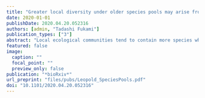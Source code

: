 ```yaml
---
title: "Greater local diversity under older species pools may arise from enhanced competitive equivalence"
date: 2020-01-01
publishDate: 2020.04.20.052316
authors: [admin, "Tadashi Fukami"]
publication_types: ["3"]
abstract: "Local ecological communities tend to contain more species when they are located within a geologically older region, a pattern that has traditionally been attributed to the accumulation of species in the regional species pool. In this explanation, local species interactions are assumed to play a minor role in the formation of the regional species pool, which is instead thought to be driven by speciation and dispersal occurring across larger areas. Here, we provide evidence suggesting a more important role of local species interactions than generally assumed. In an experiment in which we assembled 320 local communities of root-associated fungi under 80 species pools, we varied the species richness of the experimental species pools and the mean age of the sites from which we collected the fungal species across a 4-myr soil chronosequence in Hawaii. We found that realized local species diversity in the assembled communities increased more extensively with increasing species-pool richness when species were from older sites. We also found that older species pools had lower functional and phylogenetic diversity, indicating that the evolution of greater competitive equivalence among potential colonists enabled higher local diversity under older species pools. Our results suggest that the tendency of older regions to have higher local richness arises not simply because older species pools are more speciose, but also because the constituent species have evolved traits that allow them to co-occur more readily in local communities."
featured: false
image:
  caption: ""
  focal_point: ""
  preview_only: false
publication: "*bioRxiv*"
url_preprint: "files/pubs/Leopold_SpeciesPools.pdf"
doi: "10.1101/2020.04.20.052316"
---
```


